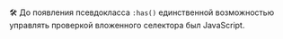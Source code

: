 🛠 До появления псевдокласса `:has()` единственной возможностью управлять проверкой вложенного селектора был JavaScript.
